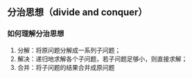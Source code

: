 ## 分治思想（divide and conquer）

### 如何理解分治思想

1. 分解：将原问题分解成一系列子问题；
2. 解决：递归地求解各个子问题，若子问题足够小，则直接求解；
3. 合并：将子问题的结果合并成原问题